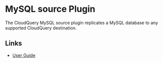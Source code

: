 # MySQL source Plugin

The CloudQuery MySQL source plugin replicates a MySQL database to any supported CloudQuery destination.

## Links

- [User Guide](https://docs.cloudquery.io/docs/plugins/sources/mysql/overview)
